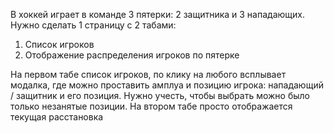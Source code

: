 В хоккей играет в команде 3 пятерки: 2 защитника и 3 нападающих. Нужно сделать 1 страницу с 2 табами:
1. Список игроков
2. Отображение распределения игроков по пятерке

На первом табе список игроков, по клику на любого всплывает модалка, где можно проставить амплуа и позицию игрока: нападающий / защитник и его позиция.
Нужно учесть, чтобы выбрать можно было только незанятые позиции.
На втором табе просто отображается текущая расстановка